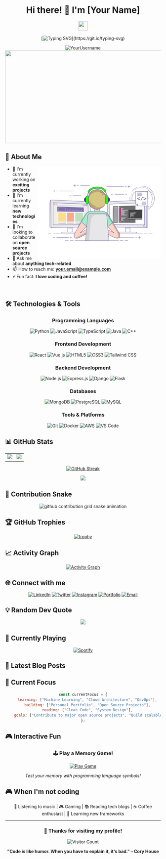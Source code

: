 <div align="center">

# Hi there! 👋 I'm [Your Name]

<img src="https://raw.githubusercontent.com/MartinHeinz/MartinHeinz/master/wave.gif" width="30px" height="30px" />

[![Typing SVG](https://readme-typing-svg.herokuapp.com?font=Fira+Code&size=30&duration=3000&pause=1000&color=2E9EF7&center=true&vCenter=true&width=600&lines=Welcome+to+my+GitHub+Profile!;I'm+a+passionate+developer;Always+learning+new+technologies;Let's+build+something+amazing!;Open+to+collaborations!)](https://git.io/typing-svg)

<img src="https://komarev.com/ghpvc/?username=YourUsername&label=Profile%20views&color=0e75b6&style=flat" alt="YourUsername" />

</div>

<div align="center">
  <img src="https://media.giphy.com/media/dWesBcTLavkZuG35MI/giphy.gif" width="600" height="300"/>
</div>

## 🚀 About Me

<img align="right" alt="Coding" width="400" src="https://raw.githubusercontent.com/devSouvik/devSouvik/master/gif3.gif">

- 🔭 I'm currently working on **exciting projects**
- 🌱 I'm currently learning **new technologies**
- 👯 I'm looking to collaborate on **open source projects**
- 💬 Ask me about **anything tech-related**
- 📫 How to reach me: **your.email@example.com**
- ⚡ Fun fact: **I love coding and coffee!**

<br clear="right"/>

## 🛠️ Technologies & Tools

<div align="center">

### Programming Languages
![Python](https://img.shields.io/badge/Python-3776AB?style=for-the-badge&logo=python&logoColor=white)
![JavaScript](https://img.shields.io/badge/JavaScript-F7DF1E?style=for-the-badge&logo=javascript&logoColor=black)
![TypeScript](https://img.shields.io/badge/TypeScript-007ACC?style=for-the-badge&logo=typescript&logoColor=white)
![Java](https://img.shields.io/badge/Java-ED8B00?style=for-the-badge&logo=java&logoColor=white)
![C++](https://img.shields.io/badge/C++-00599C?style=for-the-badge&logo=c%2B%2B&logoColor=white)

### Frontend Development
![React](https://img.shields.io/badge/React-20232A?style=for-the-badge&logo=react&logoColor=61DAFB)
![Vue.js](https://img.shields.io/badge/Vue.js-35495E?style=for-the-badge&logo=vue.js&logoColor=4FC08D)
![HTML5](https://img.shields.io/badge/HTML5-E34F26?style=for-the-badge&logo=html5&logoColor=white)
![CSS3](https://img.shields.io/badge/CSS3-1572B6?style=for-the-badge&logo=css3&logoColor=white)
![Tailwind CSS](https://img.shields.io/badge/Tailwind_CSS-38B2AC?style=for-the-badge&logo=tailwind-css&logoColor=white)

### Backend Development
![Node.js](https://img.shields.io/badge/Node.js-43853D?style=for-the-badge&logo=node.js&logoColor=white)
![Express.js](https://img.shields.io/badge/Express.js-404D59?style=for-the-badge)
![Django](https://img.shields.io/badge/Django-092E20?style=for-the-badge&logo=django&logoColor=white)
![Flask](https://img.shields.io/badge/Flask-000000?style=for-the-badge&logo=flask&logoColor=white)

### Databases
![MongoDB](https://img.shields.io/badge/MongoDB-4EA94B?style=for-the-badge&logo=mongodb&logoColor=white)
![PostgreSQL](https://img.shields.io/badge/PostgreSQL-316192?style=for-the-badge&logo=postgresql&logoColor=white)
![MySQL](https://img.shields.io/badge/MySQL-00000F?style=for-the-badge&logo=mysql&logoColor=white)

### Tools & Platforms
![Git](https://img.shields.io/badge/Git-F05032?style=for-the-badge&logo=git&logoColor=white)
![Docker](https://img.shields.io/badge/Docker-2496ED?style=for-the-badge&logo=docker&logoColor=white)
![AWS](https://img.shields.io/badge/AWS-232F3E?style=for-the-badge&logo=amazon-aws&logoColor=white)
![VS Code](https://img.shields.io/badge/VS_Code-007ACC?style=for-the-badge&logo=visual-studio-code&logoColor=white)

</div>

## 📊 GitHub Stats

<div align="center">

<table>
  <tr>
    <td>
      <img height="180em" src="https://github-readme-stats.vercel.app/api?username=YourUsername&show_icons=true&theme=tokyonight&include_all_commits=true&count_private=true&hide_border=true"/>
    </td>
    <td>
      <img height="180em" src="https://github-readme-stats.vercel.app/api/top-langs/?username=YourUsername&layout=compact&langs_count=8&theme=tokyonight&hide_border=true"/>
    </td>
  </tr>
</table>

</div>

<div align="center">

[![GitHub Streak](https://github-readme-streak-stats.herokuapp.com/?user=YourUsername&theme=tokyonight&hide_border=true)](https://git.io/streak-stats)

</div>

<div align="center">

<img src="https://github-readme-stats.vercel.app/api/wakatime?username=YourUsername&theme=tokyonight&hide_border=true" />

</div>

## 🐍 Contribution Snake

<div align="center">

<picture>
  <source media="(prefers-color-scheme: dark)" srcset="https://raw.githubusercontent.com/YourUsername/YourUsername/output/github-contribution-grid-snake-dark.svg">
  <source media="(prefers-color-scheme: light)" srcset="https://raw.githubusercontent.com/YourUsername/YourUsername/output/github-contribution-grid-snake.svg">
  <img alt="github contribution grid snake animation" src="https://raw.githubusercontent.com/YourUsername/YourUsername/output/github-contribution-grid-snake.svg">
</picture>

</div>

## 🏆 GitHub Trophies

<div align="center">

[![trophy](https://github-profile-trophy.vercel.app/?username=YourUsername&theme=tokyonight&column=7)](https://github.com/ryo-ma/github-profile-trophy)

</div>

## 📈 Activity Graph

<div align="center">

[![Activity Graph](https://github-readme-activity-graph.vercel.app/graph?username=YourUsername&theme=tokyo-night)](https://github.com/ashutosh00710/github-readme-activity-graph)

</div>

## 🌐 Connect with me

<div align="center">

[![LinkedIn](https://img.shields.io/badge/LinkedIn-0077B5?style=for-the-badge&logo=linkedin&logoColor=white)](https://linkedin.com/in/yourprofile)
[![Twitter](https://img.shields.io/badge/Twitter-1DA1F2?style=for-the-badge&logo=twitter&logoColor=white)](https://twitter.com/yourhandle)
[![Instagram](https://img.shields.io/badge/Instagram-E4405F?style=for-the-badge&logo=instagram&logoColor=white)](https://instagram.com/yourhandle)
[![Portfolio](https://img.shields.io/badge/Portfolio-FF5722?style=for-the-badge&logo=todoist&logoColor=white)](https://yourportfolio.com)
[![Email](https://img.shields.io/badge/Email-D14836?style=for-the-badge&logo=gmail&logoColor=white)](mailto:your.email@example.com)

</div>

## 💡 Random Dev Quote

<div align="center">

![](https://quotes-github-readme.vercel.app/api?type=horizontal&theme=tokyonight)

</div>

## 🎵 Currently Playing

<div align="center">

[![Spotify](https://novatorem-kyzbk7wxl-bardiesel.vercel.app/api/spotify)](https://open.spotify.com/user/yourusername)

</div>

## 📝 Latest Blog Posts

<!-- BLOG-POST-LIST:START -->
<!-- BLOG-POST-LIST:END -->

## 🎯 Current Focus

<div align="center">

```javascript
const currentFocus = {
    learning: ["Machine Learning", "Cloud Architecture", "DevOps"],
    building: ["Personal Portfolio", "Open Source Projects"],
    reading: ["Clean Code", "System Design"],
    goals: ["Contribute to major open source projects", "Build scalable applications"]
};
```

</div>

## 🎮 Interactive Fun

<div align="center">

### 🕹️ Play a Memory Game!
[![Play Game](https://img.shields.io/badge/🎮_Play_Memory_Game-Click_Here-FF6B6B?style=for-the-badge&logo=gamepad)](https://htmlpreview.github.io/?https://github.com/YourUsername/YourUsername/blob/main/assets/game.html)

*Test your memory with programming language symbols!*

</div>

## 🎮 When I'm not coding

<div align="center">

🎵 Listening to music | 🎮 Gaming | 📚 Reading tech blogs | ☕ Coffee enthusiast | 🌱 Learning new frameworks

</div>

---

<div align="center">

### 💖 Thanks for visiting my profile!

![Visitor Count](https://profile-counter.glitch.me/YourUsername/count.svg)

**"Code is like humor. When you have to explain it, it's bad." – Cory House**

</div>
